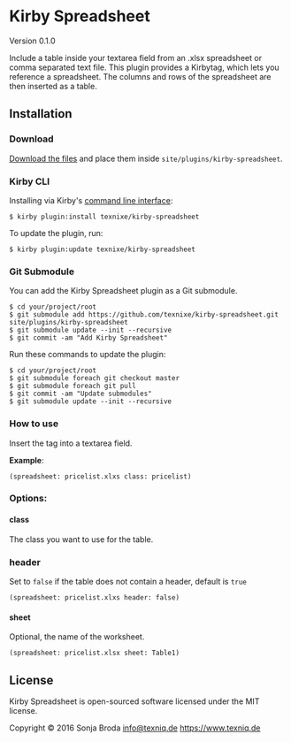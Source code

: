 # Kirby Spreadsheet

Version 0.1.0

Include a table inside your textarea field from an .xlsx spreadsheet or comma separated text file. This plugin provides a Kirbytag, which lets you reference a spreadsheet. The columns and rows of the spreadsheet are then inserted as a table.

## Installation

### Download

[Download the files](https://github.com/texnixe/kirby-spreadsheet/archive/master.zip) and place them inside `site/plugins/kirby-spreadsheet`.

### Kirby CLI
Installing via Kirby's [command line interface](https://github.com/getkirby/cli):

    $ kirby plugin:install texnixe/kirby-spreadsheet

To update the plugin, run:

    $ kirby plugin:update texnixe/kirby-spreadsheet

### Git Submodule
You can add the Kirby Spreadsheet plugin as a Git submodule.

    $ cd your/project/root
    $ git submodule add https://github.com/texnixe/kirby-spreadsheet.git site/plugins/kirby-spreadsheet
    $ git submodule update --init --recursive
    $ git commit -am "Add Kirby Spreadsheet"

Run these commands to update the plugin:

    $ cd your/project/root
    $ git submodule foreach git checkout master
    $ git submodule foreach git pull
    $ git commit -am "Update submodules"
    $ git submodule update --init --recursive

### How to use

Insert the tag into a textarea field.

**Example**:

```
(spreadsheet: pricelist.xlxs class: pricelist)
```

### Options:

#### class

The class you want to use for the table.

### header

Set to `false` if the table does not contain a header, default is `true`

```
(spreadsheet: pricelist.xlxs header: false)
```

#### sheet

Optional, the name of the worksheet.

```
(spreadsheet: pricelist.xlsx sheet: Table1)
```

## License

Kirby Spreadsheet is open-sourced software licensed under the MIT license.

Copyright © 2016 Sonja Broda info@texniq.de https://www.texniq.de
